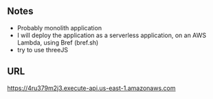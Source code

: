 ## Notes

-   Probably monolith application
-   I will deploy the application as a serverless application, on an AWS Lambda, using Bref (bref.sh)
-   try to use threeJS

## URL

https://4ru379m2j3.execute-api.us-east-1.amazonaws.com
